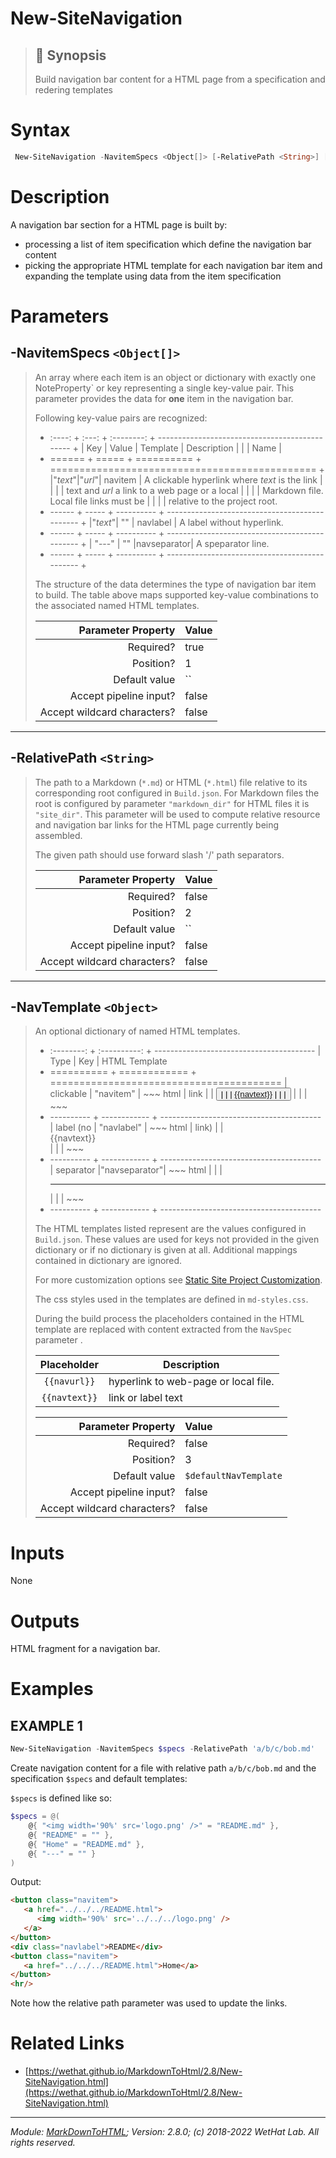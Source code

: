 ﻿#  New-SiteNavigation

> ## :bookmark: Synopsis
> Build navigation bar content for a HTML page from a specification and
> redering templates

# Syntax
```PowerShell
 New-SiteNavigation -NavitemSpecs <Object[]> [-RelativePath <String>] [-NavTemplate <Object>]  [<CommonParameters>] 
```


# Description

A navigation bar section for a HTML page is built by:
* processing a list of item specification which define the navigation bar
  content
* picking the appropriate HTML template for each navigation bar item
  and expanding the template using data from the item specification





# Parameters
 ## -NavitemSpecs `<Object[]>`
  >An array where each item is an object or dictionary with exactly one NoteProperty`
 >or key representing a single key-value pair. This parameter provides the data
 >for **one** item in the navigation bar.
 >
 >Following key-value pairs are recognized:
 >
 >+ :----: + :---: + :--------: + ---------------------------------------------- +
 >| Key    | Value | Template   | Description
 >|        |       | Name       |
 >+ ====== + ===== + ========== + ============================================== +
 >|"_text_"|"_url_"| navitem    | A clickable hyperlink where _text_ is the link
 >|        |       |            | text and _url_ a link to a web page or a local
 >|        |       |            | Markdown file. Local file links must be
 >|        |       |            | relative to the project root.
 >+ ------ + ----- + ---------- + ---------------------------------------------- +
 >|"_text_"| ""    | navlabel   | A label without hyperlink.
 >+ ------ + ----- + ---------- + ---------------------------------------------- +
 >| "---"  | ""    |navseparator| A speparator line.
 >+ ------ + ----- + ---------- + ---------------------------------------------- +
 >
 >The structure of the data determines the type of navigation bar item to build.
 >The table above maps supported key-value combinations to the associated named
 >HTML templates.
>
> Parameter Property         | Value
> --------------------------:|:----------
> Required?                  | true
> Position?                  | 1
> Default value              | ``
> Accept pipeline input?     | false
> Accept wildcard characters?| false
 - - -
 ## -RelativePath `<String>`
  >The path to a Markdown (`*.md`) or HTML (`*.html`) file relative to its
 >corresponding root configured in `Build.json`. For Markdown files the
 >root is configured by parameter `"markdown_dir"` for HTML files it is
 >`"site_dir"`. This parameter will be used to compute relative resource
 >and navigation bar links for the HTML page currently
 >being assembled.
 >
 >The given path should use forward slash '/' path separators.
>
> Parameter Property         | Value
> --------------------------:|:----------
> Required?                  | false
> Position?                  | 2
> Default value              | ``
> Accept pipeline input?     | false
> Accept wildcard characters?| false
 - - -
 ## -NavTemplate `<Object>`
  >An optional dictionary of named HTML templates.
 >
 >+ :--------: + :----------: + ----------------------------------------
 >| Type       | Key          | HTML Template
 >+ ========== + ============ + ========================================
 >| clickable  | "navitem"    | ~~~ html
 >| link       |              | <button class='navitem'>
 >|            |              |     <a href='{{navurl}}'>{{navtext}}</a>
 >|            |              | </button>
 >|            |              | ~~~
 >+ ---------- + ------------ + ----------------------------------------
 >| label (no  | "navlabel"   | ~~~ html
 >| link)      |              | <div class='navlabel'>{{navtext}}</div>
 >|            |              | ~~~
 >+ ---------- + ------------ + ----------------------------------------
 >| separator  |"navseparator"| ~~~ html
 >|            |              | <hr/>
 >|            |              | ~~~
 >+ ---------- + ------------ + ----------------------------------------
 >
 >The HTML templates listed represent are the values configured in `Build.json`.
 >These values are used for keys not provided in the given dictionary or if no
 >dictionary is given at all.  Additional mappings contained in dictionary are
 >ignored.
 >
 >For more customization options see
 >[Static Site Project Customization](about_MarkdownToHTML.md#static-site-project-customization).
 >
 >The css styles used in the templates are defined in `md-styles.css`.
 >
 >During the build process the placeholders contained in the HTML template
 >are replaced with content extracted from the `NavSpec` parameter .
 >
 >| Placeholder   | Description
 >| :-----------: | -----------
 >| `{{navurl}}`  | hyperlink to web-page or local file.
 >| `{{navtext}}` | link or label text
>
> Parameter Property         | Value
> --------------------------:|:----------
> Required?                  | false
> Position?                  | 3
> Default value              | `$defaultNavTemplate`
> Accept pipeline input?     | false
> Accept wildcard characters?| false



# Inputs
None


# Outputs
HTML fragment for a navigation bar.

# Examples

## EXAMPLE 1

~~~ PowerShell
New-SiteNavigation -NavitemSpecs $specs -RelativePath 'a/b/c/bob.md'
~~~


Create navigation content for a file with relative path `a/b/c/bob.md` and
the specification `$specs` and default templates:

`$specs` is defined like so:

~~~PowerShell
$specs = @(
    @{ "<img width='90%' src='logo.png' />" = "README.md" },
    @{ "README" = "" },
    @{ "Home" = "README.md" },
    @{ "---" = "" }
)
~~~

Output:

~~~ html
<button class="navitem">
   <a href="../../../README.html">
      <img width='90%' src='../../../logo.png' />
   </a>
</button>
<div class="navlabel">README</div>
<button class="navitem">
   <a href="../../../README.html">Home</a>
</button>
<hr/>
~~~

Note how the relative path parameter was used to update the links.














# Related Links

* [https://wethat.github.io/MarkdownToHtml/2.8/New-SiteNavigation.html](https://wethat.github.io/MarkdownToHtml/2.8/New-SiteNavigation.html)

- - -

_Module: [MarkDownToHTML](MarkDownToHTML.md); Version: 2.8.0; (c) 2018-2022 WetHat Lab. All rights reserved._
